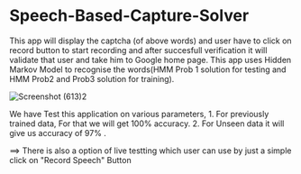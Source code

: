 # Speech-Based-Capture-Solver
This app will display the captcha (of above words) and user have to click on record button to start recording and after succesfull verification it will validate that user and take him to Google home page. This app uses Hidden Markov Model to recognise the words(HMM Prob 1 solution for testing and HMM Prob2 and Prob3 solution for training).

![Screenshot (613)2](https://user-images.githubusercontent.com/68509017/200186842-ca5dac6a-f4e6-4c62-beea-cd0158ef4425.png)


We have Test this application on various parameters,
    1. For previously trained data, For that we will get 100% accuracy.
    2. For Unseen data it will give us accuracy of 97% .
    
==> There is also a option of live testting which user can use by just a simple click on "Record Speech" Button


